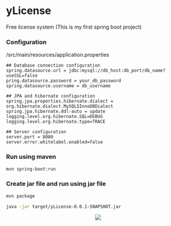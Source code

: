 # yLicense
Free license system (This is my first spring boot project)

### Configuration
/src/main/resources/application.properties
```properties
## Database connection configuration
spring.datasource.url = jdbc:mysql://db_host:db_port/db_name?useSSL=false
pring.datasource.password = your_db_password
spring.datasource.username = db_username

## JPA and hibernate configuration
spring.jpa.properties.hibernate.dialect = org.hibernate.dialect.MySQL5InnoDBDialect
spring.jpa.hibernate.ddl-auto = update
logging.level.org.hibernate.SQL=DEBUG
logging.level.org.hibernate.type=TRACE

## Server configuration
server.port = 8080
server.error.whitelabel.enabled=false

```

### Run using maven

```bash
mvn spring-boot:run
```
### Create jar file and run using jar file

```bash
mvn package

java -jar target/yLicense-0.0.1-SNAPSHOT.jar
```


<p align="center">
  <img src="https://cdn.discordapp.com/attachments/675621761676476426/895027441754583060/unknown.png" >
</p>
